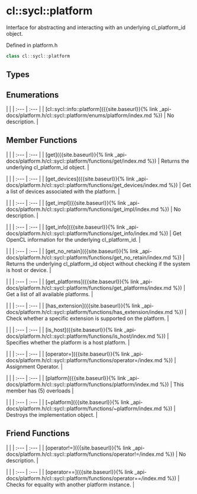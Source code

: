 ---
---
# cl::sycl::platform

Interface for abstracting and interacting with an underlying cl_platform_id object. 

Defined in platform.h

```cpp
class cl::sycl::platform
```

## Types

## Enumerations

   |   |
| :--- | :--- |
| [cl::sycl::info::platform]({{site.baseurl}}{% link _api-docs/platform.h/cl::sycl::platform/enums/platform/index.md %}) | No description. |

## Member Functions

   |   |
| :--- | :--- |
| [get]({{site.baseurl}}{% link _api-docs/platform.h/cl::sycl::platform/functions/get/index.md %}) | Returns the underlying cl_platform_id object.  |

   |   |
| :--- | :--- |
| [get_devices]({{site.baseurl}}{% link _api-docs/platform.h/cl::sycl::platform/functions/get_devices/index.md %}) | Get a list of devices associated with the platform.  |

   |   |
| :--- | :--- |
| [get_impl]({{site.baseurl}}{% link _api-docs/platform.h/cl::sycl::platform/functions/get_impl/index.md %}) | No description. |

   |   |
| :--- | :--- |
| [get_info]({{site.baseurl}}{% link _api-docs/platform.h/cl::sycl::platform/functions/get_info/index.md %}) | Get OpenCL information for the underlying cl_platform_id.  |

   |   |
| :--- | :--- |
| [get_no_retain]({{site.baseurl}}{% link _api-docs/platform.h/cl::sycl::platform/functions/get_no_retain/index.md %}) | Returns the underlying cl_platform_id object without checking if the system is host or device.  |

   |   |
| :--- | :--- |
| [get_platforms]({{site.baseurl}}{% link _api-docs/platform.h/cl::sycl::platform/functions/get_platforms/index.md %}) | Get a list of all available platforms.  |

   |   |
| :--- | :--- |
| [has_extension]({{site.baseurl}}{% link _api-docs/platform.h/cl::sycl::platform/functions/has_extension/index.md %}) | Check whether a specific extension is supported on the platform.  |

   |   |
| :--- | :--- |
| [is_host]({{site.baseurl}}{% link _api-docs/platform.h/cl::sycl::platform/functions/is_host/index.md %}) | Specifies whether the platform is a host platform.  |

   |   |
| :--- | :--- |
| [operator=]({{site.baseurl}}{% link _api-docs/platform.h/cl::sycl::platform/functions/operator=/index.md %}) | Assignment Operator.  |

   |   |
| :--- | :--- |
| [platform]({{site.baseurl}}{% link _api-docs/platform.h/cl::sycl::platform/functions/platform/index.md %}) | This member has (5) overloads |

   |   |
| :--- | :--- |
| [~platform]({{site.baseurl}}{% link _api-docs/platform.h/cl::sycl::platform/functions/~platform/index.md %}) | Destroys the implementation object.  |


## Friend Functions

   |   |
| :--- | :--- |
| [operator!=]({{site.baseurl}}{% link _api-docs/platform.h/cl::sycl::platform/functions/operator!=/index.md %}) | No description. |

   |   |
| :--- | :--- |
| [operator==]({{site.baseurl}}{% link _api-docs/platform.h/cl::sycl::platform/functions/operator==/index.md %}) | Checks for equality with another platform instance.  |

